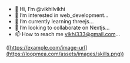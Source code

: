 - 👋 Hi, I’m @vikhilvikhi
- 👀 I’m interested in web_development...
- 🌱 I’m currently learning threejs...
- 💞️ I’m looking to collaborate on Nextjs...
- 📫 How to reach me vikhi333@gmail.com...

([https://example.com/image-url](https://loopmea.com/assets/images/skills.png))

<!---
vikhilvikhi/vikhilvikhi is a ✨ special ✨ repository because its `README.md` (this file) appears on your GitHub profile.
You can click the Preview link to take a look at your changes.
--->
